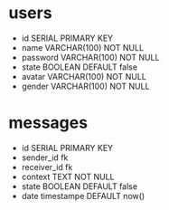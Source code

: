 # users
- id SERIAL PRIMARY KEY
- name VARCHAR(100) NOT NULL
- password VARCHAR(100) NOT NULL
- state BOOLEAN DEFAULT false
- avatar VARCHAR(100) NOT NULL
- gender VARCHAR(100) NOT NULL

# messages
- id SERIAL PRIMARY KEY
- sender_id fk
- receiver_id fk
- context TEXT NOT NULL
- state BOOLEAN DEFAULT false
- date timestampe DEFAULT now()
